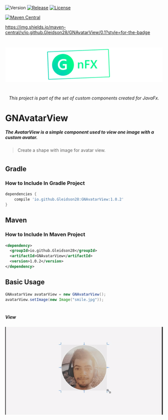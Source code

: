 

![Version](https://img.shields.io/badge/Version-1.0.2-green.svg?style=for-the-badge)
[![Release](https://img.shields.io/badge/Release-v1.0.2--gold-yellow.svg?style=for-the-badge)](https://github.com/Gleidson28/GNAvatarView/releases/tag/1.0)
[![License](https://img.shields.io/github/license/Gleidson28/GNAvatarView.svg?style=for-the-badge)](https://github.com/Gleidson28/GNCarousel/blob/master/LICENSE) 

[![Maven Central](https://img.shields.io/maven-central/v/io.github.Gleidson28/GNAvatarView.svg?style=for-the-badge)](https://search.maven.org/search?q=g:%22io.github.Gleidson28%22%20AND%20a:%22GNAvatarView%22)

https://img.shields.io/maven-central/v/io.github.Gleidson28/GNAvatarView/0.1?style=for-the-badge

<h1></h1>

<p align="center">
  <img src="src/logo.png"  />
</p>

<h1></h1>
<h6 align="center"> This project is part of the set of custom components created for JavaFx. </h6>

<h1></h1>

<h1> GNAvatarView </h1>

<h5 > 
  The AvatarView is a simple component used to view one image with a custom avatar.
 
</h5>

 > Create a shape with image for avatar view.

<h1></h1>

## Gradle
### How to Include In Gradle Project

```groovy
dependencies {
    compile 'io.github.Gleidson28:GNAvatarView:1.0.2'
}
```

## Maven
### How to Include In Maven Project
```xml
<dependency>
  <groupId>io.github.Gleidson28</groupId>
  <artifactId>GNAvatarView</artifactId>
  <version>1.0.2</version>
</dependency>
```

## Basic Usage

```java
GNAvatarView avatarView = new GNAvatarView();
avatarView.setImage(new Image("smile.jpg"));
```

<h1></h1>

<h5>View</h5>

<p align="center"><img src="src/main/resources/gif.gif"/></p>
